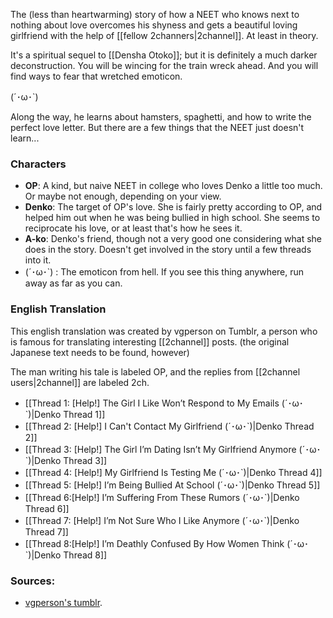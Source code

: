 The (less than heartwarming) story of how a NEET who knows next to nothing about love overcomes his shyness and gets a beautiful loving girlfriend with the help of [[fellow 2channers|2channel]]. At least in theory. 

It's a spiritual sequel to [[Densha Otoko]]; but it is definitely a much darker deconstruction. You will be wincing for the train wreck ahead. And you will find ways to fear that wretched emoticon. 

(´･ω･`)

Along the way, he learns about hamsters, spaghetti, and how to write the perfect love letter. But there are a few things that the NEET just doesn't learn...

### Characters
+ **OP**: A kind, but naive NEET in college who loves Denko a little too much. Or maybe not enough, depending on your view. 
+ **Denko**: The target of OP's love. She is fairly pretty according to OP, and helped him out when he was being bullied in high school. She seems to reciprocate his love, or at least that's how he sees it.
+ **A-ko**: Denko's friend, though not a very good one considering what she does in the story. Doesn't get involved in the story until a few threads into it.
+ (´･ω･`) : The emoticon from hell. If you see this thing anywhere, run away as far as you can.

### English Translation

This english translation was created by vgperson on Tumblr, a person who is famous for translating interesting [[2channel]] posts. (the original Japanese text needs to be found, however)

The man writing his tale is labeled OP, and the replies from [[2channel users|2channel]] are labeled 2ch.

- [[Thread 1: [Help!] The Girl I Like Won’t Respond to My Emails (´･ω･`)|Denko Thread 1]]
- [[Thread 2: [Help!] I Can't Contact My Girlfriend (´･ω･`)|Denko Thread 2]]
- [[Thread 3: [Help!] The Girl I’m Dating Isn’t My Girlfriend Anymore (´･ω･`)|Denko Thread 3]]
- [[Thread 4: [Help!] My Girlfriend Is Testing Me (´･ω･`)|Denko Thread 4]]
- [[Thread 5: [Help!] I’m Being Bullied At School (´･ω･`)|Denko Thread 5]]
- [[Thread 6:[Help!] I’m Suffering From These Rumors (´･ω･`)|Denko Thread 6]]
- [[Thread 7: [Help!] I’m Not Sure Who I Like Anymore (´･ω･`)|Denko Thread 7]]
- [[Thread 8:[Help!] I’m Deathly Confused By How Women Think (´･ω･`)|Denko Thread 8]]

### Sources:
* [vgperson's tumblr](http://vgperson.tumblr.com/post/21533650696/help-the-girl-i-like-wont-respond-to-my-emails). 